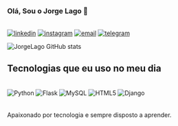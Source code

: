 ### Olá, Sou o Jorge Lago 👋
\
[![linkedin](https://img.shields.io/badge/LinkedIn-0077B5?style=for-the-badge&logo=linkedin&logoColor=white)](https://www.linkedin.com/in/jorgelslago/)
[![instagram](https://img.shields.io/badge/Instagram-E4405F?style=for-the-badge&logo=instagram&logoColor=white)](https://www.instagram.com/jorgelslago/)
[![email](https://img.shields.io/badge/Microsoft_Outlook-0078D4?style=for-the-badge&logo=microsoft-outlook&logoColor=white)](https://criarmeulink.com.br/u/1665956452)
[![telegram](https://img.shields.io/badge/Telegram-2CA5E0?style=for-the-badge&logo=telegram&logoColor=white)](https://criarmeulink.com.br/u/1665956538)
<br>

![JorgeLago GitHub stats](https://github-readme-stats.vercel.app/api?username=JorgeLago&show_icons=true&theme=tokyonight)

## Tecnologias que eu uso no meu dia
<div style="display: inline_block"><br/>
    <img align="center" alt="Python" src="https://img.shields.io/badge/Python-3776AB?style=for-the-badge&logo=python&logoColor=white" />
    <img align="center" alt="Flask" src="https://img.shields.io/badge/Flask-000000?style=for-the-badge&logo=flask&logoColor=white" />
    <img align="center" alt="MySQL" src="https://img.shields.io/badge/MySQL-00000F?style=for-the-badge&logo=mysql&logoColor=white" />
    <img align="center" alt="HTML5" src="https://img.shields.io/badge/HTML5-E34F26?style=for-the-badge&logo=html5&logoColor=white" />
    <img align="center" alt="Django" src="https://img.shields.io/badge/Django-092E20?style=for-the-badge&logo=django&logoColor=white"/>
</div><br>
</div><br>
Apaixonado por tecnologia e sempre disposto a aprender.
